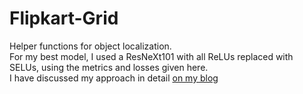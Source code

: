 # Flipkart-Grid
Helper functions for object localization.
<br>
For my best model, I used a ResNeXt101 with all ReLUs replaced with SELUs, using the metrics and losses given here.
<br>
I have discussed my approach in detail [on my blog](https://medium.com/@ad71/how-i-won-the-flipkart-ml-challenge-fcf1fcc9e06a)